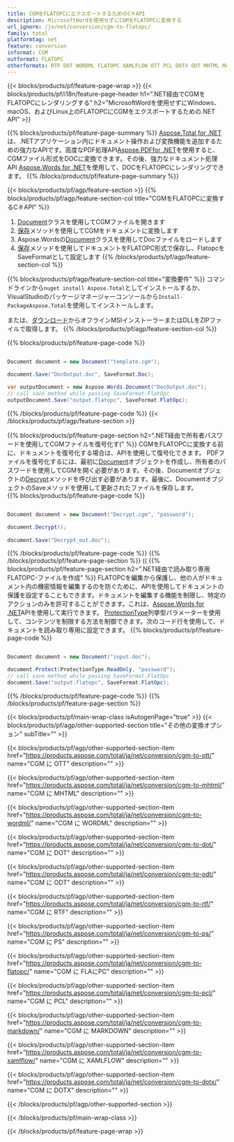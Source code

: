 ```yaml
---
title: CGMをFLATOPCにエクスポートするためのC＃API
description: MicrosoftWordを使用せずにCGMをFLATOPCに変換する
url_ignore: /ja/net/conversion/cgm-to-flatopc/
family: total
platformtag: net
feature: conversion
informat: CGM
outformat: FLATOPC
otherformats: RTF DOT WORDML FLATOPC XAMLFLOW OTT PCL DOTX ODT MHTML MARKDOWN PS
---
```

{{< blocks/products/pf/feature-page-wrap >}}
{{< blocks/products/pf/i18n/feature-page-header h1=".NET経由でCGMをFLATOPCにレンダリングする" h2="MicrosoftWordを使用せずにWindows、macOS、およびLinux上のFLATOPCにCGMをエクスポートするための.NET API" >}}

{{% blocks/products/pf/feature-page-summary %}}
[Aspose.Total for .NET](https://products.aspose.com/total/net/)は、.NETアプリケーション内にドキュメント操作および変換機能を追加するための強力なAPIです。高度なPDF処理API[Aspose.PDFfor .NET](https://products.aspose.com/pdf/net/)を使用すると、CGMファイル形式をDOCに変換できます。その後、強力なドキュメント処理API [Aspose.Words for .NET](https://products.aspose.com/words/net/)を使用して、DOCをFLATOPCにレンダリングできます。
{{% /blocks/products/pf/feature-page-summary  %}}

{{< blocks/products/pf/agp/feature-section >}}
{{% blocks/products/pf/agp/feature-section-col title="CGMをFLATOPCに変換するC＃API" %}}
1. [Document](https://apireference.aspose.com/pdf/net/aspose.pdf/document)クラスを使用してCGMファイルを開きます
2. [保存](https://apireference.aspose.com/pdf/net/aspose.pdf.document/save/methods/5)メソッドを使用してCGMをドキュメントに変換します
3. Aspose.Wordsの[Document](https://apireference.aspose.com/words/net/aspose.words/document)クラスを使用してDocファイルをロードします
4. [保存](https://apireference.aspose.com/words/net/aspose.words.document/save/methods/4)メソッドを使用してドキュメントをFLATOPC形式で保存し、FlatopcをSaveFormatとして設定します
{{% /blocks/products/pf/agp/feature-section-col %}}

{{% blocks/products/pf/agp/feature-section-col title="変換要件" %}}
コマンドラインから```nuget install Aspose.Total```としてインストールするか、VisualStudioのパッケージマネージャーコンソールから```Install-PackageAspose.Total```を使用してインストールします。

または、[ダウンロード](https://downloads.aspose.com/total/net)からオフラインMSIインストーラーまたはDLLをZIPファイルで取得します。
{{% /blocks/products/pf/agp/feature-section-col %}}

{{% blocks/products/pf/feature-page-code %}}

```cs

Document document = new Document("template.cgm");
 
document.Save("DocOutput.doc", SaveFormat.Doc); 

var outputDocument = new Aspose.Words.Document("DocOutput.doc");
// call save method while passing SaveFormat.FlatOpc
outputDocument.Save("output.flatopc", SaveFormat.FlatOpc);   
```

{{% /blocks/products/pf/feature-page-code %}}
{{< /blocks/products/pf/agp/feature-section >}}

{{% blocks/products/pf/feature-page-section  h2=".NET経由で所有者パスワードを使用してCGMファイルを復号化す(" %}}
CGMをFLATOPCに変換する前に、ドキュメントを復号化する場合は、APIを使用して復号化できます。 PDFファイルを復号化するには、最初に[Document](https://apireference.aspose.com/pdf/net/aspose.pdf/document)オブジェクトを作成し、所有者のパスワードを使用してCGMを開く必要があります。その後、Documentオブジェクトの[Decrypt](https://apireference.aspose.com/pdf/net/aspose.pdf/document/methods/decrypt)メソッドを呼び出す必要があります。最後に、DocumentオブジェクトのSaveメソッドを使用して更新されたファイルを保存します。  
{{% blocks/products/pf/feature-page-code %}}

```cs

Document document = new Document("Decrypt.cgm", "password");

document.Decrypt();
 
document.Save("Decrypt_out.doc");
```

{{% /blocks/products/pf/feature-page-code  %}}
{{% /blocks/products/pf/feature-page-section %}}
((
{{% blocks/products/pf/feature-page-section  h2=".NET経由で読み取り専用FLATOPC-ファイルを作成" %}}
FLATOPCを編集から保護し、他の人がドキュメント内の機密情報を編集するのを防ぐために、APIを使用してドキュメントの保護を設定することもできます。ドキュメントを編集する機能を制限し、特定のアクションのみを許可することができます。これは、[Aspose.Words for .NET](https://products.aspose.com/words/net/)APIを使用して実行できます。 [ProtectionType](https://apireference.aspose.com/words/net/aspose.words/protectiontype)列挙型パラメーターを使用して、コンテンツを制限する方法を制御できます。次のコード行を使用して、ドキュメントを読み取り専用に設定できます。 
{{% blocks/products/pf/feature-page-code %}}

```cs

Document document = new Document("input.doc");

document.Protect(ProtectionType.ReadOnly, "password");
// call save method while passing SaveFormat.FlatOpc
document.Save("output.flatopc", SaveFormat.FlatOpc);    
```

{{% /blocks/products/pf/feature-page-code  %}}
{{% /blocks/products/pf/feature-page-section %}}

{{< blocks/products/pf/main-wrap-class isAutogenPage="true" >}}
{{< blocks/products/pf/agp/other-supported-section title="その他の変換オプション" subTitle="" >}}

{{< blocks/products/pf/agp/other-supported-section-item href="https://products.aspose.com/total/ja/net/conversion/cgm-to-ott/" name="CGM に OTT" description="" >}}

{{< blocks/products/pf/agp/other-supported-section-item href="https://products.aspose.com/total/ja/net/conversion/cgm-to-mhtml/" name="CGM に MHTML" description="" >}}

{{< blocks/products/pf/agp/other-supported-section-item href="https://products.aspose.com/total/ja/net/conversion/cgm-to-wordml/" name="CGM に WORDML" description="" >}}

{{< blocks/products/pf/agp/other-supported-section-item href="https://products.aspose.com/total/ja/net/conversion/cgm-to-dot/" name="CGM に DOT" description="" >}}

{{< blocks/products/pf/agp/other-supported-section-item href="https://products.aspose.com/total/ja/net/conversion/cgm-to-odt/" name="CGM に ODT" description="" >}}

{{< blocks/products/pf/agp/other-supported-section-item href="https://products.aspose.com/total/ja/net/conversion/cgm-to-rtf/" name="CGM に RTF" description="" >}}

{{< blocks/products/pf/agp/other-supported-section-item href="https://products.aspose.com/total/ja/net/conversion/cgm-to-ps/" name="CGM に PS" description="" >}}

{{< blocks/products/pf/agp/other-supported-section-item href="https://products.aspose.com/total/ja/net/conversion/cgm-to-flatopc/" name="CGM に FLAにPC" description="" >}}

{{< blocks/products/pf/agp/other-supported-section-item href="https://products.aspose.com/total/ja/net/conversion/cgm-to-pcl/" name="CGM に PCL" description="" >}}

{{< blocks/products/pf/agp/other-supported-section-item href="https://products.aspose.com/total/ja/net/conversion/cgm-to-markdown/" name="CGM に MARKDOWN" description="" >}}

{{< blocks/products/pf/agp/other-supported-section-item href="https://products.aspose.com/total/ja/net/conversion/cgm-to-xamlflow/" name="CGM に XAMLFLOW" description="" >}}

{{< blocks/products/pf/agp/other-supported-section-item href="https://products.aspose.com/total/ja/net/conversion/cgm-to-dotx/" name="CGM に DOTX" description="" >}}



{{< /blocks/products/pf/agp/other-supported-section >}}

{{< /blocks/products/pf/main-wrap-class >}}

{{< /blocks/products/pf/feature-page-wrap >}}